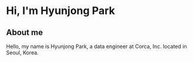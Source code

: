 # Hi, I'm Hyunjong Park

## About me
Hello, my name is Hyunjong Park, a data engineer at Corca, Inc. located in Seoul, Korea.
